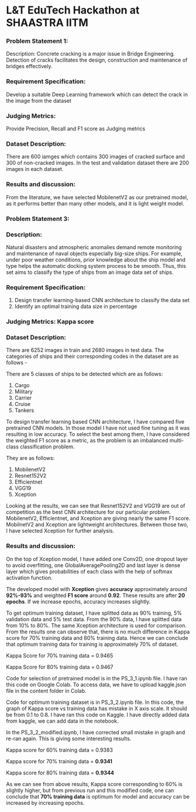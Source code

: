 # L&T EduTech Hackathon at SHAASTRA IITM

### Problem Statement 1:
Description: Concrete cracking is a major issue in Bridge Engineering. Detection of cracks facilitates the design, construction and maintenance of bridges effectively.

### Requirement Specification:
Develop a suitable Deep Learning framework which can detect the crack in the image from the dataset

### Judging Metrics:
Provide Precision, Recall and F1 score as Judging metrics

### Dataset Description:
There are 600 iamges which contains 300 images of cracked surface and 300 of non-cracked images. In the test and validation dataset there are 200 images in each dataset.

### Results and discussion:

From the literature, we have selected MobilenetV2 as our pretrained model, as it performs better than many other models, and it is light weight model.


### Problem Statement 3:
### Description: 
Natural disasters and atmospheric anomalies demand remote monitoring and maintenance of naval objects especially big-size ships. For example, under poor weather conditions, prior knowledge about the ship model and type helps the automatic docking system process to be smooth. Thus, this set aims to classify the type of ships from an image data set of ships.

### Requirement Specification:
1. Design transfer learning-based CNN architecture to classify the data set
2. Identify an optimal training data size in percentage
### Judging Metrics: Kappa score
### Dataset Description:
There are 6252 images in train and 2680 images in test data. The categories of ships and their corresponding codes in the dataset are as follows -

There are 5 classes of ships to be detected which are as follows:

1. Cargo
2. Military
3. Carrier
4. Cruise
5. Tankers

To design transfer learning based CNN architecture, I have compared five pretrained CNN models. In those model I have not used fine tuning as it was resulting in low accuracy. To select the best among them, I have considered the weighted F1 score as a metric, as the problem is an imbalanced multi-class classification problem.

They are as follows:
1. MobilenetV2
2. Resnet152V2
3. Efficientnet
4. VGG19
5. Xception

Looking at the results, we can see that Resnet152V2 and VGG19 are out of competition as the best CNN architecture for our particular problem. MobilenetV2, Efficientnet, and Xception are giving nearly the same F1 score. MobilnetV2 and Xception are lightweight architectures. Between those two, I have selected Xception for further analysis.

### Results and discussion:

On the top of Xception model, I have added one Conv2D, one dropout layer to avoid overfitting, one GlobalAveragePooling2D and last layer is dense layer which gives probabilities of each class with the help of softmax activation function.

The developed model with **Xception** gives **accuracy** approximately around **92%-93%** and weighted **F1 score** around **0.92**. These results are after **20 epochs**. If we increase epochs, accuracy increases slightly.

To get optimum training dataset, I have splitted data as 90% training, 5% validation data and 5% test data. From the 90% data, I have splitted data from 10% to 80%.
The same Xception architecture is used for comparison. From the results one can observe that, there is no much difference in Kappa score for 70% training data and 80% training data. Hence we can conclude that optimum training data for training is approximately 70% of dataset.

Kappa Score for 70% training data = 0.9465

Kappa Score for 80% training data = 0.9467

Code for selection of pretrained model is in the PS_3_1.ipynb file. I have ran this code on Google Colab. To access data, we have to upload kaggle.json file in the content folder in Colab.

Code for optimum training dataset is in PS_3_2.ipynb file. In this code, the graph of Kappa score vs training data has mistake in X axis scale. It should be from 0.1 to 0.8. I have ran this code on Kaggle. I have directly added data from kaggle, we can add data in the notebook.

In the PS_3_2_modified.ipynb, I have corrected small mistake in graph and re-ran again. This is giving some interesting results.

Kappa score for 60% training data = 0.9383

Kappa score for 70% training data = **0.9341**

Kappa score for 80% training data = **0.9344**

As we can see from above results, Kappa score corresponding to 60% is slightly higher, but from previous run and this modified code, one can conclude that **70% training data** is optimum for model and accuracy can be increased by increasing epochs.
